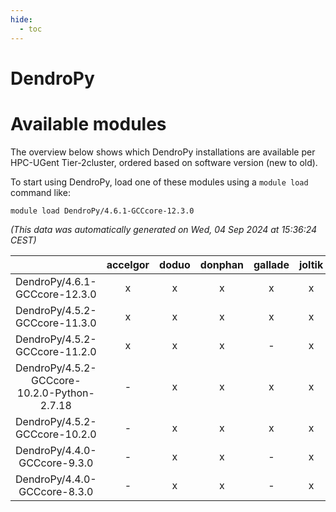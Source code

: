 ```yaml
---
hide:
  - toc
---
```


DendroPy
========

# Available modules


The overview below shows which DendroPy installations are available per HPC-UGent Tier-2cluster, ordered based on software version (new to old).

To start using DendroPy, load one of these modules using a `module load` command like:

```shell
module load DendroPy/4.6.1-GCCcore-12.3.0
```

*(This data was automatically generated on Wed, 04 Sep 2024 at 15:36:24 CEST)*  

| |accelgor|doduo|donphan|gallade|joltik|shinx|skitty|
| :---: | :---: | :---: | :---: | :---: | :---: | :---: | :---: |
|DendroPy/4.6.1-GCCcore-12.3.0|x|x|x|x|x|x|x|
|DendroPy/4.5.2-GCCcore-11.3.0|x|x|x|x|x|x|x|
|DendroPy/4.5.2-GCCcore-11.2.0|x|x|x|-|x|-|x|
|DendroPy/4.5.2-GCCcore-10.2.0-Python-2.7.18|-|x|x|x|x|-|x|
|DendroPy/4.5.2-GCCcore-10.2.0|-|x|x|x|x|-|x|
|DendroPy/4.4.0-GCCcore-9.3.0|-|x|x|-|x|-|x|
|DendroPy/4.4.0-GCCcore-8.3.0|-|x|x|-|x|-|x|
